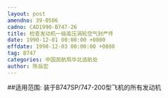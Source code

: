 ```yaml
---
layout: post
amendno: 39-0506
cadno: CAD1990-B747-26
title: 检查发动机一级高压涡轮空气封严件
date: 1990-12-01 00:00:00 +0800
effdate: 1990-12-03 00:00:00 +0800
tag: B747
categories: 中国民航局华北适航处
author: 陈岳宏
---
```


##适用范围:
装于B747SP/747-200型飞机的所有发动机

